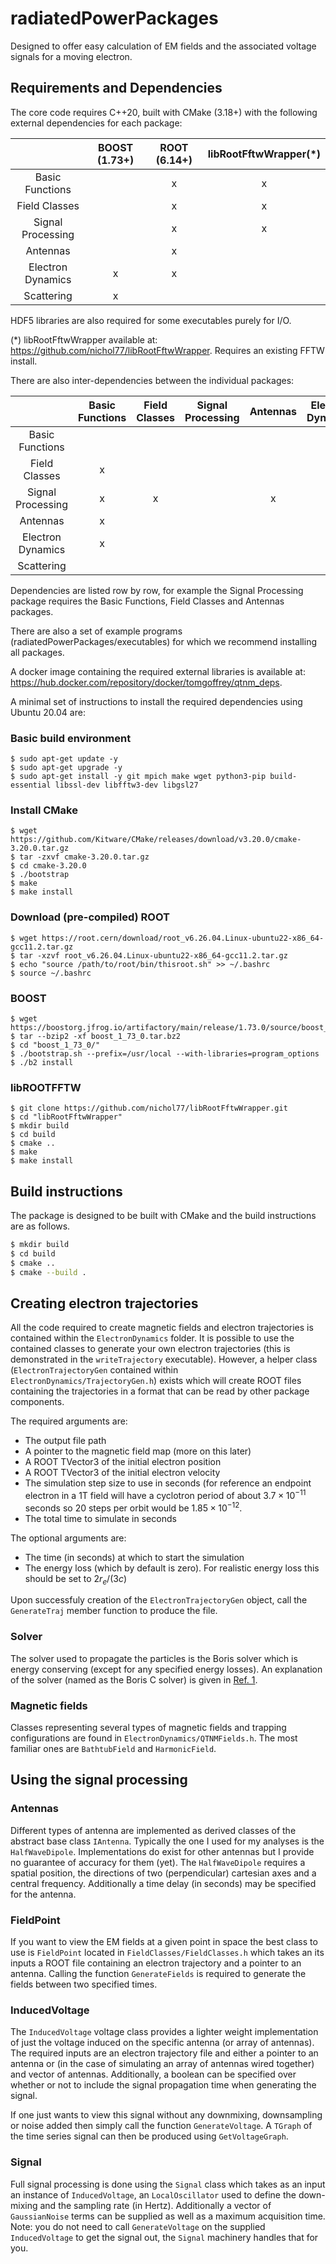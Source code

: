 # radiatedPowerPackages
Designed to offer easy calculation of EM fields and the associated voltage signals for a moving electron.

## Requirements and Dependencies

The core code requires C++20, built with CMake (3.18+) with the following external dependencies for each package:

|   | BOOST (1.73+) | ROOT (6.14+) | libRootFftwWrapper(*)|
|:-:|:-------------:|:------------:|:--------------------:|
| Basic Functions | | x | x |
| Field Classes | | x | x |
| Signal Processing | | x | x
| Antennas | | x | |
| Electron Dynamics | x | x | |
| Scattering | x | | |

HDF5 libraries are also required for some executables purely for I/O.

(*) libRootFftwWrapper available at: https://github.com/nichol77/libRootFftwWrapper. Requires an existing FFTW install.

There are also inter-dependencies between the individual packages:

|   | Basic Functions | Field Classes | Signal Processing | Antennas | Electron Dynamics | Scattering |
|:-:|:---------------:|:-------------:|:-----------------:|:--------:|:-----------------:|:----------:|
| Basic Functions | | | | | |
| Field Classes | x | | | | |
| Signal Processing | x | x | | x | |
| Antennas | x | | | | |
| Electron Dynamics | x | | | | |
| Scattering | | | | | |

Dependencies are listed row by row, for example the Signal Processing package requires the Basic Functions, Field Classes and Antennas packages.

There are also a set of example programs (radiatedPowerPackages/executables) for which we recommend installing all packages.

A docker image containing the required external libraries is available at: https://hub.docker.com/repository/docker/tomgoffrey/qtnm_deps.

A minimal set of instructions to install the required dependencies using Ubuntu 20.04 are:

### Basic build environment
```
$ sudo apt-get update -y
$ sudo apt-get upgrade -y
$ sudo apt-get install -y git mpich make wget python3-pip build-essential libssl-dev libfftw3-dev libgsl27
```

### Install CMake
```
$ wget https://github.com/Kitware/CMake/releases/download/v3.20.0/cmake-3.20.0.tar.gz
$ tar -zxvf cmake-3.20.0.tar.gz
$ cd cmake-3.20.0
$ ./bootstrap
$ make
$ make install
```

### Download (pre-compiled) ROOT
```
$ wget https://root.cern/download/root_v6.26.04.Linux-ubuntu22-x86_64-gcc11.2.tar.gz
$ tar -xzvf root_v6.26.04.Linux-ubuntu22-x86_64-gcc11.2.tar.gz
$ echo "source /path/to/root/bin/thisroot.sh" >> ~/.bashrc
$ source ~/.bashrc
```

### BOOST
```
$ wget https://boostorg.jfrog.io/artifactory/main/release/1.73.0/source/boost_1_73_0.tar.bz2
$ tar --bzip2 -xf boost_1_73_0.tar.bz2
$ cd "boost_1_73_0/"
$ ./bootstrap.sh --prefix=/usr/local --with-libraries=program_options
$ ./b2 install
```

### libROOTFFTW
```
$ git clone https://github.com/nichol77/libRootFftwWrapper.git
$ cd "libRootFftwWrapper"
$ mkdir build
$ cd build
$ cmake .. 
$ make 
$ make install
```

## Build instructions
The package is designed to be built with CMake and the build instructions are as follows.

```bash
$ mkdir build
$ cd build
$ cmake ..
$ cmake --build .
```

## Creating electron trajectories
All the code required to create magnetic fields and electron trajectories is contained within the ```ElectronDynamics``` folder. 
It is possible to use the contained classes to generate your own electron trajectories (this is demonstrated in the ```writeTrajectory``` executable).
However, a helper class (```ElectronTrajectoryGen``` contained within ```ElectronDynamics/TrajectoryGen.h```) exists which will create ROOT files containing the trajectories in a format that can be read by other package components.

The required arguments are:
* The output file path
* A pointer to the magnetic field map (more on this later)
* A ROOT TVector3 of the initial electron position
* A ROOT TVector3 of the initial electron velocity
* The simulation step size to use in seconds (for reference an endpoint electron in a 1T field will have a cyclotron period of about $3.7 \times 10^{-11}$ seconds so 20 steps per orbit would be $1.85 \times 10^{-12}$. 
* The total time to simulate in seconds

The optional arguments are:
* The time (in seconds) at which to start the simulation
* The energy loss (which by default is zero). For realistic energy loss this should be set to $2 r_{e} / (3 c)$

Upon successfuly creation of the ```ElectronTrajectoryGen``` object, call the ```GenerateTraj``` member function to produce the file.

### Solver
The solver used to propagate the particles is the Boris solver which is energy conserving (except for any specified energy losses). 
An explanation of the solver (named as the Boris C solver) is given in [Ref. 1][1].

### Magnetic fields
Classes representing several types of magnetic fields and trapping configurations are found in ```ElectronDynamics/QTNMFields.h```.
The most familiar ones are ```BathtubField``` and ```HarmonicField```.

## Using the signal processing

### Antennas
Different types of antenna are implemented as derived classes of the abstract base class ```IAntenna```. 
Typically the one I used for my analyses is the ```HalfWaveDipole```.
Implementations do exist for other antennas but I provide no guarantee of accuracy for them (yet).
The ```HalfWaveDipole``` requires a spatial position, the directions of two (perpendicular) cartesian axes and a central frequency. 
Additionally a time delay (in seconds) may be specified for the antenna.

### FieldPoint
If you want to view the EM fields at a given point in space the best class to use is ```FieldPoint``` located in ```FieldClasses/FieldClasses.h``` which takes an its inputs a ROOT file containing an electron trajectory and a pointer to an antenna.
Calling the function ```GenerateFields``` is required to generate the fields between two specified times.

### InducedVoltage
The ```InducedVoltage``` voltage class provides a lighter weight implementation of just the voltage induced on the specific antenna (or array of antennas). 
The required inputs are an electron trajectory file and either a pointer to an antenna or (in the case of simulating an array of antennas wired together) and vector of antennas.
Additionally, a boolean can be specified over whether or not to include the signal propagation time when generating the signal.

If one just wants to view this signal without any downmixing, downsampling or noise added then simply call the function ```GenerateVoltage```. 
A ```TGraph``` of the time series signal can then be produced using ```GetVoltageGraph```.

### Signal
Full signal processing is done using the ```Signal``` class which takes as an input an instance of ```InducedVoltage```, an ```LocalOscillator``` used to define the down-mixing and the sampling rate (in Hertz).
Additionally a vector of ```GaussianNoise``` terms can be supplied as well as a maximum acquisition time.
Note: you do not need to call ```GenerateVoltage``` on the supplied ```InducedVoltage``` to get the signal out, the ```Signal``` machinery handles that for you.

[1]: <https://aip.scitation.org/doi/pdf/10.1063/1.5051077>
